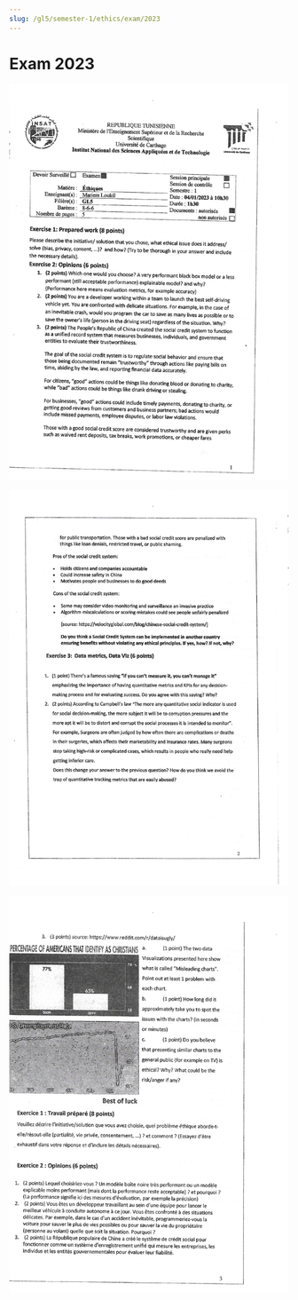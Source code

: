 ```yaml
---
slug: /gl5/semester-1/ethics/exam/2023
---
```


# Exam 2023

![1](assets/2023-1.jpg)

![2](assets/2023-2.jpg)

![3](assets/2023-3.jpg)
